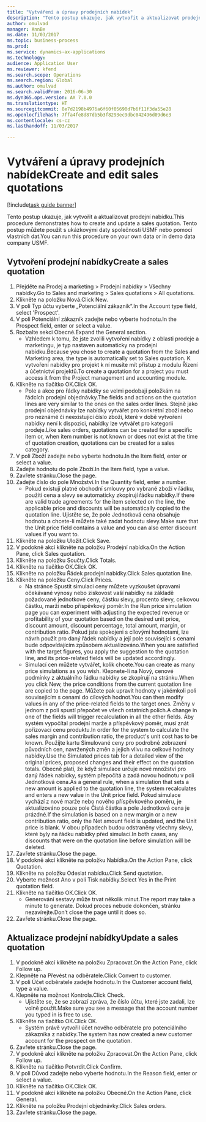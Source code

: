 ```yaml
--- 
title: "Vytváření a úpravy prodejních nabídek"
description: "Tento postup ukazuje, jak vytvořit a aktualizovat prodejní nabídku."
author: omulvad
manager: AnnBe
ms.date: 11/03/2017
ms.topic: business-process
ms.prod: 
ms.service: dynamics-ax-applications
ms.technology: 
audience: Application User
ms.reviewer: kfend
ms.search.scope: Operations
ms.search.region: Global
ms.author: omulvad
ms.search.validFrom: 2016-06-30
ms.dyn365.ops.version: AX 7.0.0
ms.translationtype: HT
ms.sourcegitcommit: 8e7d2198b4976a6f60f05690d7b6f11f3da55e28
ms.openlocfilehash: 7ffa4fe8d87db5b3f8293ec9dbc042496d09d6e3
ms.contentlocale: cs-cz
ms.lasthandoff: 11/03/2017

---
```

# <a name="create-and-edit-sales-quotations"></a><span data-ttu-id="717e0-103">Vytváření a úpravy prodejních nabídek</span><span class="sxs-lookup"><span data-stu-id="717e0-103">Create and edit sales quotations</span></span>

[!include[task guide banner](../../includes/task-guide-banner.md)]

<span data-ttu-id="717e0-104">Tento postup ukazuje, jak vytvořit a aktualizovat prodejní nabídku.</span><span class="sxs-lookup"><span data-stu-id="717e0-104">This procedure demonstrates how to create and update a sales quotation.</span></span> <span data-ttu-id="717e0-105">Tento postup můžete použít s ukázkovými daty společnosti USMF nebo pomocí vlastních dat.</span><span class="sxs-lookup"><span data-stu-id="717e0-105">You can run this procedure on your own data or in demo data company USMF.</span></span>


## <a name="create-a-sales-quotation"></a><span data-ttu-id="717e0-106">Vytvoření prodejní nabídky</span><span class="sxs-lookup"><span data-stu-id="717e0-106">Create a sales quotation</span></span>
1. <span data-ttu-id="717e0-107">Přejděte na Prodej a marketing > Prodejní nabídky > Všechny nabídky.</span><span class="sxs-lookup"><span data-stu-id="717e0-107">Go to Sales and marketing > Sales quotations > All quotations.</span></span>
2. <span data-ttu-id="717e0-108">Klikněte na položku Nová.</span><span class="sxs-lookup"><span data-stu-id="717e0-108">Click New.</span></span>
3. <span data-ttu-id="717e0-109">V poli Typ účtu vyberte „Potenciální zákazník“.</span><span class="sxs-lookup"><span data-stu-id="717e0-109">In the Account type field, select 'Prospect'.</span></span>
4. <span data-ttu-id="717e0-110">V poli Potenciální zákazník zadejte nebo vyberte hodnotu.</span><span class="sxs-lookup"><span data-stu-id="717e0-110">In the Prospect field, enter or select a value.</span></span>
5. <span data-ttu-id="717e0-111">Rozbalte sekci Obecné.</span><span class="sxs-lookup"><span data-stu-id="717e0-111">Expand the General section.</span></span>
    * <span data-ttu-id="717e0-112">Vzhledem k tomu, že jste zvolili vytvoření nabídky z oblasti prodeje a marketingu, je typ nastaven automaticky na prodejní nabídku.</span><span class="sxs-lookup"><span data-stu-id="717e0-112">Because you chose to create a quotation from the Sales and Marketing area, the type is automatically set to Sales quotation.</span></span> <span data-ttu-id="717e0-113">K vytvoření nabídky pro projekt k ní musíte mít přístup z modulu Řízení a účetnictví projektů.</span><span class="sxs-lookup"><span data-stu-id="717e0-113">To create a quotation for a project you must access it from the Project management and accounting module.</span></span>   
6. <span data-ttu-id="717e0-114">Klikněte na tlačítko OK.</span><span class="sxs-lookup"><span data-stu-id="717e0-114">Click OK.</span></span>
    * <span data-ttu-id="717e0-115">Pole a akce pro řádky nabídky se velmi podobají položkám na řádcích prodejní objednávky.</span><span class="sxs-lookup"><span data-stu-id="717e0-115">The fields and actions on the quotation lines are very similar to the ones on the sales order lines.</span></span>   <span data-ttu-id="717e0-116">Stejně jako prodejní objednávky lze nabídky vytvářet pro konkrétní zboží nebo pro neznámé či neexistující číslo zboží, které v době vytvoření nabídky není k dispozici, nabídky lze vytvářet pro kategorii prodeje.</span><span class="sxs-lookup"><span data-stu-id="717e0-116">Like sales orders, quotations can be created for a specific item or, when item number is not known or does not exist at the time of quotation creation, quotations can be created for a sales category.</span></span>  
7. <span data-ttu-id="717e0-117">V poli Zboží zadejte nebo vyberte hodnotu.</span><span class="sxs-lookup"><span data-stu-id="717e0-117">In the Item field, enter or select a value.</span></span>
8. <span data-ttu-id="717e0-118">Zadejte hodnotu do pole Zboží.</span><span class="sxs-lookup"><span data-stu-id="717e0-118">In the Item field, type a value.</span></span>
9. <span data-ttu-id="717e0-119">Zavřete stránku.</span><span class="sxs-lookup"><span data-stu-id="717e0-119">Close the page.</span></span>
10. <span data-ttu-id="717e0-120">Zadejte číslo do pole Množství.</span><span class="sxs-lookup"><span data-stu-id="717e0-120">In the Quantity field, enter a number.</span></span>
    * <span data-ttu-id="717e0-121">Pokud existují platné obchodní smlouvy pro vybrané zboží v řádku, použití cena a slevy se automaticky zkopírují řádku nabídky.</span><span class="sxs-lookup"><span data-stu-id="717e0-121">If there are valid trade agreements for the item selected on the line, the applicable price and discounts will be automatically copied to the quotation line.</span></span> <span data-ttu-id="717e0-122">Ujistěte se, že pole Jednotková cena obsahuje hodnotu a chcete-li můžete také zadat hodnotu slevy.</span><span class="sxs-lookup"><span data-stu-id="717e0-122">Make sure that the Unit price field contains a value and you can also enter discount values if you want to.</span></span>  
11. <span data-ttu-id="717e0-123">Klikněte na položku Uložit.</span><span class="sxs-lookup"><span data-stu-id="717e0-123">Click Save.</span></span>
12. <span data-ttu-id="717e0-124">V podokně akcí klikněte na položku Prodejní nabídka.</span><span class="sxs-lookup"><span data-stu-id="717e0-124">On the Action Pane, click Sales quotation.</span></span>
13. <span data-ttu-id="717e0-125">Klikněte na položku Součty.</span><span class="sxs-lookup"><span data-stu-id="717e0-125">Click Totals.</span></span>
14. <span data-ttu-id="717e0-126">Klikněte na tlačítko OK.</span><span class="sxs-lookup"><span data-stu-id="717e0-126">Click OK.</span></span>
15. <span data-ttu-id="717e0-127">Klikněte na položku Řádek prodejní nabídky.</span><span class="sxs-lookup"><span data-stu-id="717e0-127">Click Sales quotation line.</span></span>
16. <span data-ttu-id="717e0-128">Klikněte na položku Ceny.</span><span class="sxs-lookup"><span data-stu-id="717e0-128">Click Prices.</span></span>
    * <span data-ttu-id="717e0-129">Na stránce Spustit simulaci ceny můžete vyzkoušet úpravami očekávané výnosy nebo ziskovost vaší nabídky na základě požadované jednotkové ceny, částku slevy, procento slevy, celkovou částku, marži nebo příspěvkový poměr.</span><span class="sxs-lookup"><span data-stu-id="717e0-129">In the Run price simulation page you can experiment with adjusting the expected revenue or profitability of your quotation based on the desired unit price, discount amount, discount percentage, total amount, margin, or contribution ratio.</span></span>   <span data-ttu-id="717e0-130">Pokud jste spokojeni s cílovými hodnotami, lze návrh použít pro daný řádek nabídky a její pole související s cenami bude odpovídajícím způsobem aktualizováno.</span><span class="sxs-lookup"><span data-stu-id="717e0-130">When you are satisfied with the target figures, you apply the suggestion to the quotation line, and its price-related fields will be updated accordingly.</span></span>  
    * <span data-ttu-id="717e0-131">Simulací cen můžete vytvářet, kolik chcete.</span><span class="sxs-lookup"><span data-stu-id="717e0-131">You can create as many price simulations as you wish.</span></span> <span data-ttu-id="717e0-132">Klepnete-li na Nový, cenové podmínky z aktuálního řádku nabídky se zkopírují na stránku.</span><span class="sxs-lookup"><span data-stu-id="717e0-132">When you click New, the price conditions from the current quotation line are copied to the page.</span></span> <span data-ttu-id="717e0-133">Můžete pak upravit hodnoty v jakémkoli poli souvisejícím s cenami do cílových hodnot.</span><span class="sxs-lookup"><span data-stu-id="717e0-133">You can then modify values in any of the price-related fields to the target ones.</span></span> <span data-ttu-id="717e0-134">Změny v jednom z polí spustí přepočet ve všech ostatních polích.</span><span class="sxs-lookup"><span data-stu-id="717e0-134">A change in one of the fields will trigger recalculation in all the other fields.</span></span> <span data-ttu-id="717e0-135">Aby systém vypočítal prodejní marže a příspěvkový poměr, musí znát pořizovací cenu produktu.</span><span class="sxs-lookup"><span data-stu-id="717e0-135">In order for the system to calculate the sales margin and contribution ratio, the product's unit cost has to be known.</span></span> <span data-ttu-id="717e0-136">Použijte kartu Simulované ceny pro podrobné zobrazení původních cen, navržených změn a jejich vlivu na celkové hodnoty nabídky.</span><span class="sxs-lookup"><span data-stu-id="717e0-136">Use the Simulated prices tab for a detailed view of the original prices, proposed changes and their effect on the quotation totals.</span></span>   <span data-ttu-id="717e0-137">Obecně platí, že když simulace určuje nové množství pro daný řádek nabídky, systém přepočítá a zadá novou hodnotu v poli Jednotková cena.</span><span class="sxs-lookup"><span data-stu-id="717e0-137">As a general rule, when a simulation that sets a new amount is applied to the quotation line, the system recalculates and enters a new value in the Unit price field.</span></span> <span data-ttu-id="717e0-138">Pokud simulace vychází z nové marže nebo nového příspěvkového poměru, je aktualizováno pouze pole Čistá částka a pole Jednotková cena je prázdné.</span><span class="sxs-lookup"><span data-stu-id="717e0-138">If the simulation is based on a new margin or a new contribution ratio, only the Net amount field is updated, and the Unit price is blank.</span></span> <span data-ttu-id="717e0-139">V obou případech budou odstraněny všechny slevy, které byly na řádku nabídky před simulací.</span><span class="sxs-lookup"><span data-stu-id="717e0-139">In both cases, any discounts that were on the quotation line before simulation will be deleted.</span></span>  
17. <span data-ttu-id="717e0-140">Zavřete stránku.</span><span class="sxs-lookup"><span data-stu-id="717e0-140">Close the page.</span></span>
18. <span data-ttu-id="717e0-141">V podokně akcí klikněte na položku Nabídka.</span><span class="sxs-lookup"><span data-stu-id="717e0-141">On the Action Pane, click Quotation.</span></span>
19. <span data-ttu-id="717e0-142">Klikněte na položku Odeslat nabídku.</span><span class="sxs-lookup"><span data-stu-id="717e0-142">Click Send quotation.</span></span>
20. <span data-ttu-id="717e0-143">Vyberte možnost Ano v poli Tisk nabídky.</span><span class="sxs-lookup"><span data-stu-id="717e0-143">Select Yes in the Print quotation field.</span></span>
21. <span data-ttu-id="717e0-144">Klikněte na tlačítko OK.</span><span class="sxs-lookup"><span data-stu-id="717e0-144">Click OK.</span></span>
    * <span data-ttu-id="717e0-145">Generování sestavy může trvat několik minut.</span><span class="sxs-lookup"><span data-stu-id="717e0-145">The report may take a minute to generate.</span></span> <span data-ttu-id="717e0-146">Dokud proces nebude dokončen, stránku nezavírejte.</span><span class="sxs-lookup"><span data-stu-id="717e0-146">Don’t close the page until it does so.</span></span>  
22. <span data-ttu-id="717e0-147">Zavřete stránku.</span><span class="sxs-lookup"><span data-stu-id="717e0-147">Close the page.</span></span>

## <a name="update-a-sales-quotation"></a><span data-ttu-id="717e0-148">Aktualizace prodejní nabídky</span><span class="sxs-lookup"><span data-stu-id="717e0-148">Update a sales quotation</span></span>
1. <span data-ttu-id="717e0-149">V podokně akcí klikněte na položku Zpracovat.</span><span class="sxs-lookup"><span data-stu-id="717e0-149">On the Action Pane, click Follow up.</span></span>
2. <span data-ttu-id="717e0-150">Klepněte na Převést na odběratele.</span><span class="sxs-lookup"><span data-stu-id="717e0-150">Click Convert to customer.</span></span>
3. <span data-ttu-id="717e0-151">V poli Účet odběratele zadejte hodnotu.</span><span class="sxs-lookup"><span data-stu-id="717e0-151">In the Customer account field, type a value.</span></span>
4. <span data-ttu-id="717e0-152">Klepněte na možnost Kontrola.</span><span class="sxs-lookup"><span data-stu-id="717e0-152">Click Check.</span></span>
    * <span data-ttu-id="717e0-153">Ujistěte se, že se zobrazí zpráva, že číslo účtu, které jste zadali, lze volně použít.</span><span class="sxs-lookup"><span data-stu-id="717e0-153">Make sure you see a message that the account number you typed in is free to use.</span></span>  
5. <span data-ttu-id="717e0-154">Klikněte na tlačítko OK.</span><span class="sxs-lookup"><span data-stu-id="717e0-154">Click OK.</span></span>
    * <span data-ttu-id="717e0-155">Systém právě vytvořil účet nového odběratele pro potenciálního zákazníka z nabídky.</span><span class="sxs-lookup"><span data-stu-id="717e0-155">The system has now created a new customer account for the prospect on the quotation.</span></span>  
6. <span data-ttu-id="717e0-156">Zavřete stránku.</span><span class="sxs-lookup"><span data-stu-id="717e0-156">Close the page.</span></span>
7. <span data-ttu-id="717e0-157">V podokně akcí klikněte na položku Zpracovat.</span><span class="sxs-lookup"><span data-stu-id="717e0-157">On the Action Pane, click Follow up.</span></span>
8. <span data-ttu-id="717e0-158">Klikněte na tlačítko Potvrdit.</span><span class="sxs-lookup"><span data-stu-id="717e0-158">Click Confirm.</span></span>
9. <span data-ttu-id="717e0-159">V poli Důvod zadejte nebo vyberte hodnotu.</span><span class="sxs-lookup"><span data-stu-id="717e0-159">In the Reason field, enter or select a value.</span></span>
10. <span data-ttu-id="717e0-160">Klikněte na tlačítko OK.</span><span class="sxs-lookup"><span data-stu-id="717e0-160">Click OK.</span></span>
11. <span data-ttu-id="717e0-161">V podokně akcí klikněte na položku Obecné.</span><span class="sxs-lookup"><span data-stu-id="717e0-161">On the Action Pane, click General.</span></span>
12. <span data-ttu-id="717e0-162">Klikněte na položku Prodejní objednávky.</span><span class="sxs-lookup"><span data-stu-id="717e0-162">Click Sales orders.</span></span>
13. <span data-ttu-id="717e0-163">Zavřete stránku.</span><span class="sxs-lookup"><span data-stu-id="717e0-163">Close the page.</span></span>


